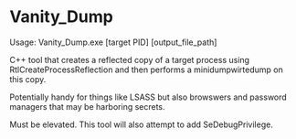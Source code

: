 # Vanity_Dump
Usage: Vanity_Dump.exe [target PID] [output_file_path]  

C++ tool that creates a reflected copy of a target process using RtlCreateProcessReflection and then performs a minidumpwirtedump on this copy.  

Potentially handy for things like LSASS but also browswers and password managers that may be harboring secrets.  

Must be elevated. This tool will also attempt to add SeDebugPrivilege.  